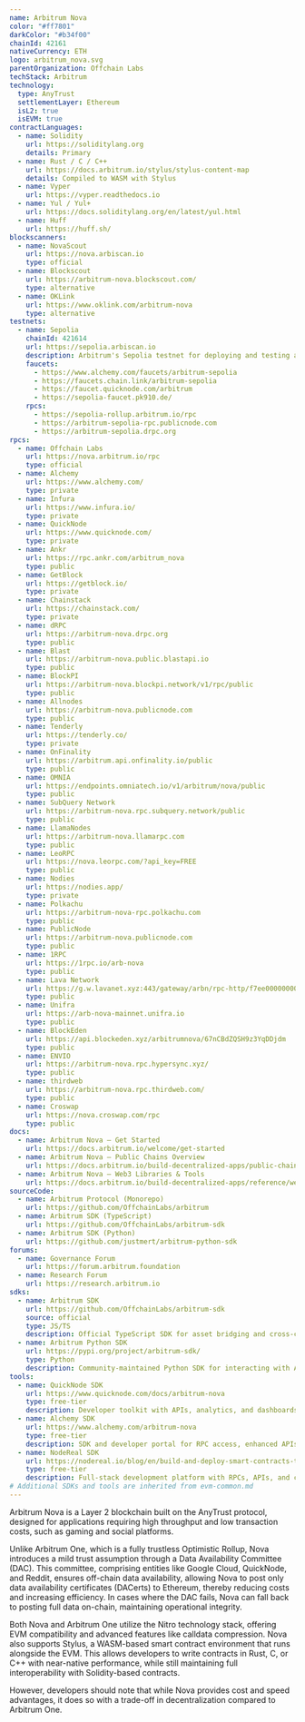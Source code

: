 ```yaml
---
name: Arbitrum Nova
color: "#ff7801"
darkColor: "#b34f00"
chainId: 42161
nativeCurrency: ETH
logo: arbitrum_nova.svg
parentOrganization: Offchain Labs
techStack: Arbitrum
technology:
  type: AnyTrust
  settlementLayer: Ethereum
  isL2: true
  isEVM: true
contractLanguages:
  - name: Solidity
    url: https://soliditylang.org
    details: Primary
  - name: Rust / C / C++
    url: https://docs.arbitrum.io/stylus/stylus-content-map
    details: Compiled to WASM with Stylus
  - name: Vyper
    url: https://vyper.readthedocs.io
  - name: Yul / Yul+
    url: https://docs.soliditylang.org/en/latest/yul.html
  - name: Huff
    url: https://huff.sh/
blockscanners:
  - name: NovaScout
    url: https://nova.arbiscan.io
    type: official
  - name: Blockscout
    url: https://arbitrum-nova.blockscout.com/
    type: alternative
  - name: OKLink
    url: https://www.oklink.com/arbitrum-nova
    type: alternative
testnets:
  - name: Sepolia
    chainId: 421614
    url: https://sepolia.arbiscan.io
    description: Arbitrum's Sepolia testnet for deploying and testing applications on Arbitrum Nova.
    faucets: 
      - https://www.alchemy.com/faucets/arbitrum-sepolia
      - https://faucets.chain.link/arbitrum-sepolia
      - https://faucet.quicknode.com/arbitrum
      - https://sepolia-faucet.pk910.de/
    rpcs:
      - https://sepolia-rollup.arbitrum.io/rpc
      - https://arbitrum-sepolia-rpc.publicnode.com
      - https://arbitrum-sepolia.drpc.org
rpcs:
  - name: Offchain Labs
    url: https://nova.arbitrum.io/rpc
    type: official
  - name: Alchemy
    url: https://www.alchemy.com/
    type: private
  - name: Infura
    url: https://www.infura.io/
    type: private
  - name: QuickNode
    url: https://www.quicknode.com/
    type: private
  - name: Ankr
    url: https://rpc.ankr.com/arbitrum_nova
    type: public
  - name: GetBlock
    url: https://getblock.io/
    type: private
  - name: Chainstack
    url: https://chainstack.com/
    type: private
  - name: dRPC
    url: https://arbitrum-nova.drpc.org
    type: public
  - name: Blast
    url: https://arbitrum-nova.public.blastapi.io
    type: public
  - name: BlockPI
    url: https://arbitrum-nova.blockpi.network/v1/rpc/public
    type: public
  - name: Allnodes
    url: https://arbitrum-nova.publicnode.com
    type: public
  - name: Tenderly
    url: https://tenderly.co/
    type: private
  - name: OnFinality
    url: https://arbitrum.api.onfinality.io/public
    type: public
  - name: OMNIA
    url: https://endpoints.omniatech.io/v1/arbitrum/nova/public
    type: public
  - name: SubQuery Network
    url: https://arbitrum-nova.rpc.subquery.network/public
    type: public
  - name: LlamaNodes
    url: https://arbitrum-nova.llamarpc.com
    type: public
  - name: LeoRPC
    url: https://nova.leorpc.com/?api_key=FREE
    type: public
  - name: Nodies
    url: https://nodies.app/
    type: private
  - name: Polkachu
    url: https://arbitrum-nova-rpc.polkachu.com
    type: public
  - name: PublicNode
    url: https://arbitrum-nova.publicnode.com
    type: public
  - name: 1RPC
    url: https://1rpc.io/arb-nova
    type: public
  - name: Lava Network
    url: https://g.w.lavanet.xyz:443/gateway/arbn/rpc-http/f7ee0000000000000000000000000000
    type: public
  - name: Unifra
    url: https://arb-nova-mainnet.unifra.io
    type: public
  - name: BlockEden
    url: https://api.blockeden.xyz/arbitrumnova/67nCBdZQSH9z3YqDDjdm
    type: public
  - name: ENVIO
    url: https://arbitrum-nova.rpc.hypersync.xyz/
    type: public
  - name: thirdweb
    url: https://arbitrum-nova.rpc.thirdweb.com/
    type: public
  - name: Croswap
    url: https://nova.croswap.com/rpc
    type: public
docs:
  - name: Arbitrum Nova – Get Started
    url: https://docs.arbitrum.io/welcome/get-started
  - name: Arbitrum Nova – Public Chains Overview
    url: https://docs.arbitrum.io/build-decentralized-apps/public-chains#arbitrum-nova
  - name: Arbitrum Nova – Web3 Libraries & Tools
    url: https://docs.arbitrum.io/build-decentralized-apps/reference/web3-libraries-tools
sourceCode:
  - name: Arbitrum Protocol (Monorepo)
    url: https://github.com/OffchainLabs/arbitrum
  - name: Arbitrum SDK (TypeScript)
    url: https://github.com/OffchainLabs/arbitrum-sdk
  - name: Arbitrum SDK (Python)
    url: https://github.com/justmert/arbitrum-python-sdk
forums:
  - name: Governance Forum
    url: https://forum.arbitrum.foundation
  - name: Research Forum
    url: https://research.arbitrum.io
sdks:
  - name: Arbitrum SDK
    url: https://github.com/OffchainLabs/arbitrum-sdk
    source: official
    type: JS/TS
    description: Official TypeScript SDK for asset bridging and cross-chain messaging on Arbitrum networks.
  - name: Arbitrum Python SDK
    url: https://pypi.org/project/arbitrum-sdk/
    type: Python
    description: Community-maintained Python SDK for interacting with Arbitrum chains, supporting asset bridging and messaging.
tools:
  - name: QuickNode SDK
    url: https://www.quicknode.com/docs/arbitrum-nova
    type: free-tier
    description: Developer toolkit with APIs, analytics, and dashboards for building apps on Arbitrum Nova.
  - name: Alchemy SDK
    url: https://www.alchemy.com/arbitrum-nova
    type: free-tier
    description: SDK and developer portal for RPC access, enhanced APIs, contract tracing, and debugging tools for Arbitrum Nova.
  - name: NodeReal SDK
    url: https://nodereal.io/blog/en/build-and-deploy-smart-contracts-to-arbitrum-nova-through-nodereal-api-service/
    type: free-tier
    description: Full-stack development platform with RPCs, APIs, and contract analytics for scaling on Arbitrum Nova.
# Additional SDKs and tools are inherited from evm-common.md
---
```


Arbitrum Nova is a Layer 2 blockchain built on the AnyTrust protocol, designed for applications requiring high throughput and low transaction costs, such as gaming and social platforms.

Unlike Arbitrum One, which is a fully trustless Optimistic Rollup, Nova introduces a mild trust assumption through a Data Availability Committee (DAC). This committee, comprising entities like Google Cloud, QuickNode, and Reddit, ensures off-chain data availability, allowing Nova to post only data availability certificates (DACerts) to Ethereum, thereby reducing costs and increasing efficiency. In cases where the DAC fails, Nova can fall back to posting full data on-chain, maintaining operational integrity.

Both Nova and Arbitrum One utilize the Nitro technology stack, offering EVM compatibility and advanced features like calldata compression. Nova also supports Stylus, a WASM-based smart contract environment that runs alongside the EVM. This allows developers to write contracts in Rust, C, or C++ with near-native performance, while still maintaining full interoperability with Solidity-based contracts.

However, developers should note that while Nova provides cost and speed advantages, it does so with a trade-off in decentralization compared to Arbitrum One.